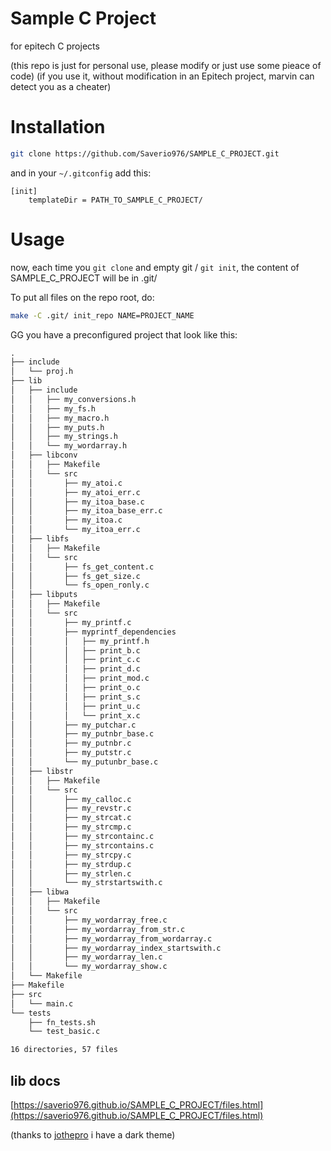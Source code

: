 # Sample C Project
for epitech C projects

(this repo is just for personal use, please modify or just use some pieace of code)
(if you use it, without modification in an Epitech project, marvin can detect you as a cheater)

# Installation
```bash
git clone https://github.com/Saverio976/SAMPLE_C_PROJECT.git
```

and in your `~/.gitconfig` add this:
```gitconfig
[init]
    templateDir = PATH_TO_SAMPLE_C_PROJECT/
```

# Usage
now, each time you `git clone` and empty git / `git init`,
the content of SAMPLE_C_PROJECT will be in .git/

To put all files on the repo root, do:
```bash
make -C .git/ init_repo NAME=PROJECT_NAME
```

GG you have a preconfigured project that look like this:
```txt
.
├── include
│   └── proj.h
├── lib
│   ├── include
│   │   ├── my_conversions.h
│   │   ├── my_fs.h
│   │   ├── my_macro.h
│   │   ├── my_puts.h
│   │   ├── my_strings.h
│   │   └── my_wordarray.h
│   ├── libconv
│   │   ├── Makefile
│   │   └── src
│   │       ├── my_atoi.c
│   │       ├── my_atoi_err.c
│   │       ├── my_itoa_base.c
│   │       ├── my_itoa_base_err.c
│   │       ├── my_itoa.c
│   │       └── my_itoa_err.c
│   ├── libfs
│   │   ├── Makefile
│   │   └── src
│   │       ├── fs_get_content.c
│   │       ├── fs_get_size.c
│   │       └── fs_open_ronly.c
│   ├── libputs
│   │   ├── Makefile
│   │   └── src
│   │       ├── my_printf.c
│   │       ├── myprintf_dependencies
│   │       │   ├── my_printf.h
│   │       │   ├── print_b.c
│   │       │   ├── print_c.c
│   │       │   ├── print_d.c
│   │       │   ├── print_mod.c
│   │       │   ├── print_o.c
│   │       │   ├── print_s.c
│   │       │   ├── print_u.c
│   │       │   └── print_x.c
│   │       ├── my_putchar.c
│   │       ├── my_putnbr_base.c
│   │       ├── my_putnbr.c
│   │       ├── my_putstr.c
│   │       └── my_putunbr_base.c
│   ├── libstr
│   │   ├── Makefile
│   │   └── src
│   │       ├── my_calloc.c
│   │       ├── my_revstr.c
│   │       ├── my_strcat.c
│   │       ├── my_strcmp.c
│   │       ├── my_strcontainc.c
│   │       ├── my_strcontains.c
│   │       ├── my_strcpy.c
│   │       ├── my_strdup.c
│   │       ├── my_strlen.c
│   │       └── my_strstartswith.c
│   ├── libwa
│   │   ├── Makefile
│   │   └── src
│   │       ├── my_wordarray_free.c
│   │       ├── my_wordarray_from_str.c
│   │       ├── my_wordarray_from_wordarray.c
│   │       ├── my_wordarray_index_startswith.c
│   │       ├── my_wordarray_len.c
│   │       └── my_wordarray_show.c
│   └── Makefile
├── Makefile
├── src
│   └── main.c
└── tests
    ├── fn_tests.sh
    └── test_basic.c

16 directories, 57 files
```

## lib docs
[https://saverio976.github.io/SAMPLE_C_PROJECT/files.html](https://saverio976.github.io/SAMPLE_C_PROJECT/files.html)

(thanks to [jothepro](https://github.com/jothepro/doxygen-awesome-css/) i have a dark theme)
